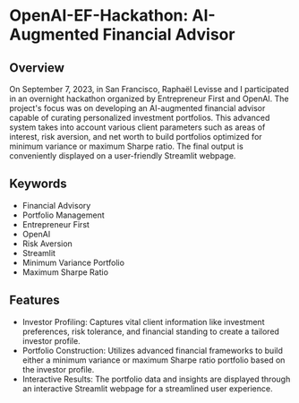 # OpenAI-EF-Hackathon: AI-Augmented Financial Advisor
## Overview
On September 7, 2023, in San Francisco, Raphaël Levisse and I participated in an overnight hackathon organized by Entrepreneur First and OpenAI. The project's focus was on developing an AI-augmented financial advisor capable of curating personalized investment portfolios. This advanced system takes into account various client parameters such as areas of interest, risk aversion, and net worth to build portfolios optimized for minimum variance or maximum Sharpe ratio. The final output is conveniently displayed on a user-friendly Streamlit webpage.

## Keywords
- Financial Advisory
- Portfolio Management
- Entrepreneur First
- OpenAI
- Risk Aversion
- Streamlit
- Minimum Variance Portfolio
- Maximum Sharpe Ratio

## Features
- Investor Profiling: Captures vital client information like investment preferences, risk tolerance, and financial standing to create a tailored investor profile.
- Portfolio Construction: Utilizes advanced financial frameworks to build either a minimum variance or maximum Sharpe ratio portfolio based on the investor profile.
- Interactive Results: The portfolio data and insights are displayed through an interactive Streamlit webpage for a streamlined user experience.
